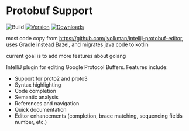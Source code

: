 # Protobuf Support

![Build](https://github.com/KKKIIO/intellij-protobuf-support/workflows/Build/badge.svg)
[![Version](https://img.shields.io/jetbrains/plugin/v/15449.svg)](https://plugins.jetbrains.com/plugin/15449)
[![Downloads](https://img.shields.io/jetbrains/plugin/d/15449.svg)](https://plugins.jetbrains.com/plugin/15449)

most code copy from https://github.com/jvolkman/intellij-protobuf-editor, uses Gradle instead Bazel, and migrates java code to kotlin

current goal is to add more features about golang

<!-- Plugin description -->
IntelliJ plugin for editing Google Protocol Buffers. Features include:

- Support for proto2 and proto3
- Syntax highlighting
- Code completion
- Semantic analysis
- References and navigation
- Quick documentation
- Editor enhancements (completion, brace matching, sequencing fields number, etc.)
<!-- Plugin description end -->
